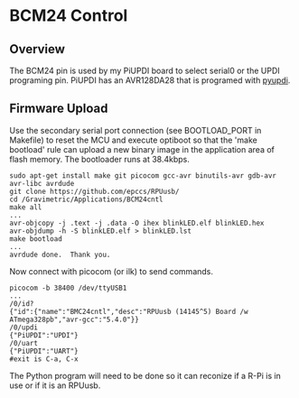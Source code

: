 # BCM24 Control

## Overview

The BCM24 pin is used by my PiUPDI board to select serial0 or the UPDI programing pin. PiUPDI has an AVR128DA28 that is programed with [pyupdi].

[pyupdi]: https://github.com/mraardvark/pyupdi/


## Firmware Upload

Use the secondary serial port connection (see BOOTLOAD_PORT in Makefile) to reset the MCU and execute optiboot so that the 'make bootload' rule can upload a new binary image in the application area of flash memory. The bootloader runs at 38.4kbps.

``` 
sudo apt-get install make git picocom gcc-avr binutils-avr gdb-avr avr-libc avrdude
git clone https://github.com/epccs/RPUusb/
cd /Gravimetric/Applications/BCM24cntl
make all
...
avr-objcopy -j .text -j .data -O ihex blinkLED.elf blinkLED.hex
avr-objdump -h -S blinkLED.elf > blinkLED.lst
make bootload
...
avrdude done.  Thank you.
``` 

Now connect with picocom (or ilk) to send commands.

``` 
picocom -b 38400 /dev/ttyUSB1
...
/0/id?
{"id":{"name":"BMC24cntl","desc":"RPUusb (14145^5) Board /w ATmega328pb","avr-gcc":"5.4.0"}}
/0/updi
{"PiUPDI":"UPDI"}
/0/uart
{"PiUPDI":"UART"}
#exit is C-a, C-x
``` 

The Python program will need to be done so it can reconize if a R-Pi is in use or if it is an RPUusb.
